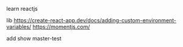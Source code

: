 learn reactjs

lib
https://create-react-app.dev/docs/adding-custom-environment-variables/
https://momentjs.com/

add show master-test
